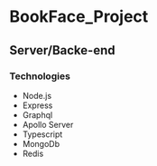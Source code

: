# BookFace_Project




## Server/Backe-end

### Technologies

- Node.js
- Express
- Graphql
- Apollo Server
- Typescript
- MongoDb
- Redis

